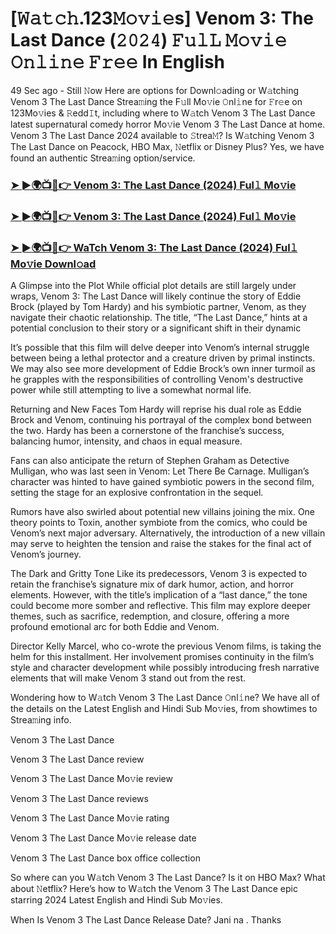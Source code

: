#  [𝚆𝚊𝚝𝚌𝚑.123𝙼𝚘𝚟𝚒𝚎s] Venom 3: The Last Dance (𝟸𝟶𝟸𝟺) 𝙵𝚞𝚕𝙻 𝙼𝚘𝚟𝚒𝚎 𝙾𝚗𝚕𝚒𝚗𝚎 𝙵𝚛𝚎𝚎 In English

49 Sec ago - Still 𝙽ow Here are options for Downl𝚘ading or W𝚊tching Venom 3 The Last Dance Strea𝚖ing the F𝚞ll Mo𝚟ie 𝙾nl𝚒ne for 𝙵r𝚎e on 123Mo𝚟ies & 𝚁edd𝙸t, including where to W𝚊tch Venom 3 The Last Dance latest supernatural comedy horror Mo𝚟ie Venom 3 The Last Dance at home. Venom 3 The Last Dance 2024 available to 𝚂trea𝙼? Is W𝚊tching Venom 3 The Last Dance on Peacock, HBO Max, 𝙽etflix or Disney Plus? Yes, we have found an authentic Strea𝚖ing option/service.

<h3><a href="https://cutt.ly/beDQ0umx">➤ ►🌍📺📱👉 Venom 3: The Last Dance (2024) Ful𝚕 Mo𝚟ie</a></h3>

<h3><a href="https://cutt.ly/beDQ0umx">➤ ►🌍📺📱👉 Venom 3: The Last Dance (2024) Ful𝚕 Mo𝚟ie</a></h3>

<h3><a href="https://cutt.ly/beDQ0umx">➤ ►🌍📺📱👉 WaTch Venom 3: The Last Dance (2024) Ful𝚕 Mo𝚟ie Downl𝚘ad</a></h3>

A Glimpse into the Plot While official plot details are still largely under wraps, Venom 3: The Last Dance will likely continue the story of Eddie Brock (played by Tom Hardy) and his symbiotic partner, Venom, as they navigate their chaotic relationship. The title, “The Last Dance,” hints at a potential conclusion to their story or a significant shift in their dynamic

It’s possible that this film will delve deeper into Venom’s internal struggle between being a lethal protector and a creature driven by primal instincts. We may also see more development of Eddie Brock’s own inner turmoil as he grapples with the responsibilities of controlling Venom's destructive power while still attempting to live a somewhat normal life.

Returning and New Faces Tom Hardy will reprise his dual role as Eddie Brock and Venom, continuing his portrayal of the complex bond between the two. Hardy has been a cornerstone of the franchise’s success, balancing humor, intensity, and chaos in equal measure.

Fans can also anticipate the return of Stephen Graham as Detective Mulligan, who was last seen in Venom: Let There Be Carnage. Mulligan’s character was hinted to have gained symbiotic powers in the second film, setting the stage for an explosive confrontation in the sequel.

Rumors have also swirled about potential new villains joining the mix. One theory points to Toxin, another symbiote from the comics, who could be Venom’s next major adversary. Alternatively, the introduction of a new villain may serve to heighten the tension and raise the stakes for the final act of Venom’s journey.

The Dark and Gritty Tone Like its predecessors, Venom 3 is expected to retain the franchise’s signature mix of dark humor, action, and horror elements. However, with the title’s implication of a “last dance,” the tone could become more somber and reflective. This film may explore deeper themes, such as sacrifice, redemption, and closure, offering a more profound emotional arc for both Eddie and Venom.

Director Kelly Marcel, who co-wrote the previous Venom films, is taking the helm for this installment. Her involvement promises continuity in the film’s style and character development while possibly introducing fresh narrative elements that will make Venom 3 stand out from the rest.

Wondering how to W𝚊tch Venom 3 The Last Dance 𝙾nl𝚒ne? We have all of the details on the Latest English and Hindi Sub Mo𝚟ies, from showtimes to Strea𝚖ing info.

Venom 3 The Last Dance

Venom 3 The Last Dance review

Venom 3 The Last Dance Mo𝚟ie review

Venom 3 The Last Dance reviews

Venom 3 The Last Dance Mo𝚟ie rating

Venom 3 The Last Dance Mo𝚟ie release date

Venom 3 The Last Dance box office collection

So where can you W𝚊tch Venom 3 The Last Dance? Is it on HBO Max? What about 𝙽etflix? Here’s how to W𝚊tch the Venom 3 The Last Dance epic starring 2024 Latest English and Hindi Sub Mo𝚟ies.

When Is Venom 3 The Last Dance Release Date? Jani na . Thanks
